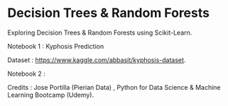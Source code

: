 # __Decision Trees & Random Forests__

Exploring Decision Trees & Random Forests using Scikit-Learn. 

Notebook 1 : Kyphosis Prediction

Dataset : https://www.kaggle.com/abbasit/kyphosis-dataset.   


Notebook 2 : 

Credits : Jose Portilla (Pierian Data) , Python for Data Science & Machine Learning Bootcamp (Udemy). 
